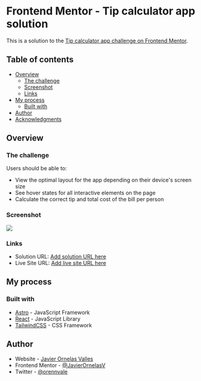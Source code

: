# Frontend Mentor - Tip calculator app solution

This is a solution to the [Tip calculator app challenge on Frontend Mentor](https://www.frontendmentor.io/challenges/tip-calculator-app-ugJNGbJUX).

## Table of contents

- [Overview](#overview)
  - [The challenge](#the-challenge)
  - [Screenshot](#screenshot)
  - [Links](#links)
- [My process](#my-process)
  - [Built with](#built-with)
- [Author](#author)
- [Acknowledgments](#acknowledgments)

## Overview

### The challenge

Users should be able to:

- View the optimal layout for the app depending on their device's screen size
- See hover states for all interactive elements on the page
- Calculate the correct tip and total cost of the bill per person

### Screenshot

![](./screenshot.jpg)

### Links

- Solution URL: [Add solution URL here](https://your-solution-url.com)
- Live Site URL: [Add live site URL here](https://your-live-site-url.com)

## My process

### Built with

- [Astro](https://astro.build/) - JavaScript Framework
- [React](https://reactjs.org/) - JavaScript Library
- [TailwindCSS](https://tailwindcss.com/) - CSS Framework

## Author

- Website - [Javier Ornelas Valles](https://www.javierornelasv.github.io)
- Frontend Mentor - [@JavierOrnelasV](https://www.frontendmentor.io/profile/JavierOrnelasV)
- Twitter - [@orennvale](https://www.twitter.com/orennvale)
